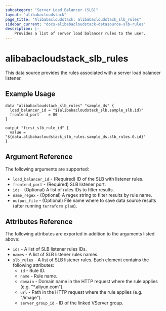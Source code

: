 ```yaml
---
subcategory: "Server Load Balancer (SLB)"
layout: "alibabacloudstack"
page_title: "Alibabacloudstack: alibabacloudstack_slb_rules"
sidebar_current: "docs-alibabacloudstack-datasource-slb-rules"
description: |-
    Provides a list of server load balancer rules to the user.
---
```


# alibabacloudstack\_slb_rules

This data source provides the rules associated with a server load balancer listener.

## Example Usage

```
data "alibabacloudstack_slb_rules" "sample_ds" {
  load_balancer_id = "${alibabacloudstack_slb.sample_slb.id}"
  frontend_port    = 80
}

output "first_slb_rule_id" {
  value = "${data.alibabacloudstack_slb_rules.sample_ds.slb_rules.0.id}"
}
```

## Argument Reference

The following arguments are supported:

* `load_balancer_id` - (Required)  ID of the SLB with listener rules.
* `frontend_port` - (Required)  SLB listener port.
* `ids` - (Optional) A list of rules IDs to filter results.
* `name_regex` - (Optional) A regex string to filter results by rule name.
* `output_file` - (Optional) File name where to save data source results (after running `terraform plan`).

## Attributes Reference

The following attributes are exported in addition to the arguments listed above:

* `ids` - A list of SLB listener rules IDs.
* `names` - A list of SLB listener rules names.
* `slb_rules` - A list of SLB listener rules. Each element contains the following attributes:
  * `id` - Rule ID.
  * `name` - Rule name.
  * `domain` - Domain name in the HTTP request where the rule applies (e.g. "*.aliyun.com").
  * `url` - Path in the HTTP request where the rule applies (e.g. "/image").
  * `server_group_id` - ID of the linked VServer group.
